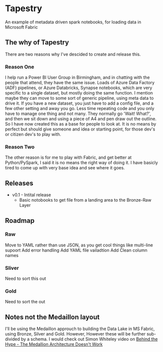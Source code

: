 # Tapestry
An example of metadata driven spark notebooks, for loading data in Microsoft Fabric

## The why of Tapestry
There are two reasons why I've descided to create and release this.

### Reason One
I help run a Power BI User Group in Birmingham, and in chatting with the people that attend, they have the same issue. Loads of Azure Data Factory (ADF) pipelines, or Azure Databricks, Synapse notebooks, which are very specific to a single dataset, but mostly doing the same function. I mention maybe they can move to some sort of generic pipeline, using meta data to drive it. If you have a new dataset, you just have to add a config file, and a few other setting and away you go. Less time repeating code and you only have to manage one thing and not many. They normally go 'Wait! What?', and then we sit down and using a piece of A4 and pen draw out the outline. So I have now created this as a base for people to look at.
It is no means by perfect but should give someone and idea or starting point, for those dev's or citizen dev's to play with.

### Reason Two
The other reason is for me to play with Fabric, and get better at Python/PySpark, I said it is no means the right way of doing it. I have basicly tired to come up with very base idea and see where it goes.

## Releases
-  v0.1 - Intital release
    - Basic notobooks to get file from a landing area to the Bronze-Raw Layer

## Roadmap
### Raw
Move to YAML rather than use JSON, as you get cool things like multi-line supoort
Add error handling
Add YAML file vailadtion
Add Clean column names

### Sliver
Need to sort this out

### Gold
Need to sort the out

## Notes not the Medaillon layout
I'll be using the Medaillon approuch to building the Data Lake in MS Fabric, using Bronze, Silver and Gold. However, However these will be further sub-divided by a schema.
I would check out Simon Whiteley video on [Behind the Hype - The Medallion Architecture Doesn't Work](https://www.youtube.com/watch?v=fz4tax6nKZM "Youtube")
